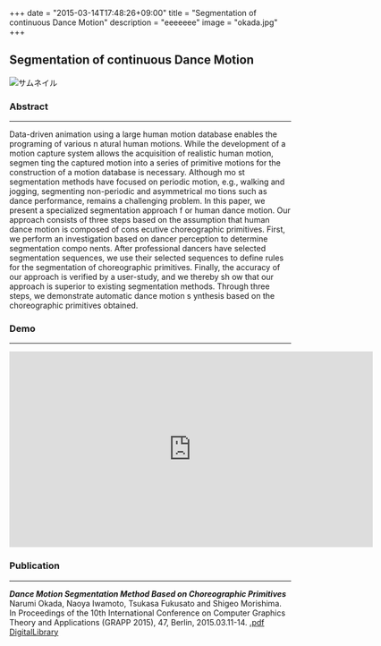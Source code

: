 +++
date = "2015-03-14T17:48:26+09:00"
title = "Segmentation of continuous Dance Motion"
description = "eeeeeee"
image = "okada.jpg"
+++

## Segmentation of continuous Dance Motion
<div class="embedded-image-wrapper">
    <div class="embedded-image-container">
        <img src="../../img/projects/okada.jpg" alt="サムネイル" />
    </div>
</div>

### Abstract
---
Data-driven animation using a large human motion database enables the programing of various n    atural human motions. While the development of a motion capture system allows the acquisition of realistic human motion, segmen    ting the captured motion into a series of primitive motions for the construction of a motion database is necessary. Although mo    st segmentation methods have focused on periodic motion, e.g., walking and jogging, segmenting non-periodic and asymmetrical mo    tions such as dance performance, remains a challenging problem. In this paper, we present a specialized segmentation approach f    or human dance motion. Our approach consists of three steps based on the assumption that human dance motion is composed of cons    ecutive choreographic primitives. First, we perform an investigation based on dancer perception to determine segmentation compo    nents. After professional dancers have selected segmentation sequences, we use their selected sequences to define rules for the     segmentation of choreographic primitives. Finally, the accuracy of our approach is verified by a user-study, and we thereby sh    ow that our approach is superior to existing segmentation methods. Through three steps, we demonstrate automatic dance motion s    ynthesis based on the choreographic primitives obtained.


### Demo
---
<div class="embedded-image-wrapper">
    <div class="embedded-image-container">
        <iframe width="650" height="350" src="https://www.youtube.com/embed/xzWOBEhk0RA" frameborder="0" allowfullscreen></iframe>
    </div>
</div>


### Publication
---
<div class="publication">
<p>
<b><i>Dance Motion Segmentation Method Based on Choreographic Primitives</i></b><br>
Narumi Okada, Naoya Iwamoto, Tsukasa Fukusato and Shigeo Morishima.<br>
In Proceedings of the 10th International Conference on Computer Graphics Theory and Applications (GRAPP 2015), 47, Berlin, 2015.03.11-14. 
<a href=""><i class="fa fa-file-pdf-o text-primary"></i>.pdf</a><br>
<a href="ttp://www.scitepress.org/DigitalLibrary/Link.aspx?doi=10.5220/0005304303320339">DigitalLibrary</a>
</div>
